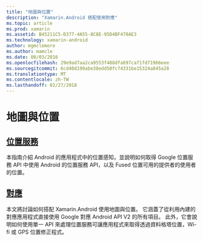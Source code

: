 ```yaml
---
title: "地圖與位置"
description: "Xamarin.Android 搭配使用對應"
ms.topic: article
ms.prod: xamarin
ms.assetid: B45211C5-D377-4A55-8C8E-95D4BF470AE3
ms.technology: xamarin-android
author: mgmclemore
ms.author: mamcle
ms.date: 08/03/2016
ms.openlocfilehash: 29e9ad7aa2ca9553f488dfa697caf1fd71966eee
ms.sourcegitcommit: 6cd40d190abe38edd50fc74331be15324a845a28
ms.translationtype: MT
ms.contentlocale: zh-TW
ms.lasthandoff: 02/27/2018
---
```

# <a name="maps-and-location"></a>地圖與位置

<a name="location" />

##  <a name="location-servicesandroidplatformmaps-and-locationlocationmd"></a>[位置服務](~/android/platform/maps-and-location/location.md)

本指南介紹 Android 的應用程式中的位置感知，並說明如何取得 Google 位置服務 API 中使用 Android 的位置服務 API，以及 Fused 位置可用的提供者的使用者的位置。

 <a name="maps" />

##  <a name="mapsandroidplatformmaps-and-locationmapsindexmd"></a>[對應](~/android/platform/maps-and-location/maps/index.md)

本文將討論如何搭配 Xamarin.Android 使用地圖與位置。 它涵蓋了從利用內建的對應應用程式直接使用 Google 對應 Android API V2 的所有項目。 此外，它會說明如何使用單一 API 來處理位置服務可讓應用程式來取得透過資料格塔位置，Wi-fi 或 GPS 位置修正程式。

